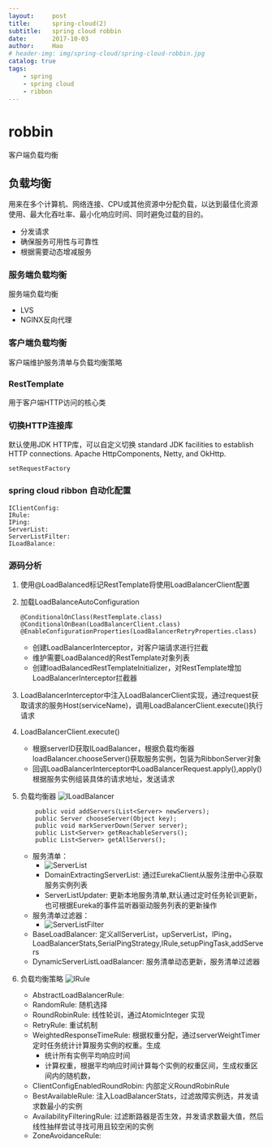 ```yaml
---
layout:     post
title:      spring-cloud(2)
subtitle:   spring cloud robbin
date:       2017-10-03
author:     Hao
# header-img: img/spring-cloud/spring-cloud-robbin.jpg
catalog: true
tags:
    - spring
    - spring cloud
    - ribbon
---
```

# robbin 
客户端负载均衡

## 负载均衡
用来在多个计算机、网络连接、CPU或其他资源中分配负载，以达到最佳化资源使用、最大化吞吐率、最小化响应时间、同时避免过载的目的。
- 分发请求
- 确保服务可用性与可靠性
- 根据需要动态增减服务

### 服务端负载均衡
服务端负载均衡
- LVS
- NGINX反向代理

### 客户端负载均衡
客户端维护服务清单与负载均衡策略

### RestTemplate
用于客户端HTTP访问的核心类

### 切换HTTP连接库
默认使用JDK HTTP库，可以自定义切换
standard JDK facilities to establish HTTP connections.
Apache HttpComponents, Netty, and OkHttp.
```
setRequestFactory
```


### spring cloud ribbon 自动化配置

```
IClientConfig:
IRule:
IPing:
ServerList:
ServerListFilter:
ILoadBalance:
```

### 源码分析

1. 使用@LoadBalanced标记RestTemplate将使用LoadBalancerClient配置
2. 加载LoadBalanceAutoConfiguration
    ```
    @ConditionalOnClass(RestTemplate.class)
    @ConditionalOnBean(LoadBalancerClient.class)
    @EnableConfigurationProperties(LoadBalancerRetryProperties.class)
    ```
    - 创建LoadBalancerInterceptor，对客户端请求进行拦截
    - 维护需要LoadBalanced的RestTemplate对象列表
    - 创建loadBalancedRestTemplateInitializer，对RestTemplate增加LoadBalancerInterceptor拦截器
3. LoadBalancerInterceptor中注入LoadBalancerClient实现，通过request获取请求的服务Host(serviceName)，调用LoadBalancerClient.execute()执行请求
4. LoadBalancerClient.execute()
    - 根据serverID获取ILoadBalancer，根据负载均衡器loadBalancer.chooseServer()获取服务实例，包装为RibbonServer对象
    - 回调LoadBalancerInterceptor中LoadBalancerRequest.apply(),apply()根据服务实例组装具体的请求地址，发送请求
5. 负载均衡器
    ![ILoadBalancer](https://376453716.github.io/img/spring-cloud/ILoadBalancer.png)
    ```
        public void addServers(List<Server> newServers);
        public Server chooseServer(Object key);
        public void markServerDown(Server server);
        public List<Server> getReachableServers();
        public List<Server> getAllServers();
    ```
    - 服务清单：
        - ![ServerList](https://376453716.github.io/img/spring-cloud/ServerList.png)
        - DomainExtractingServerList: 通过EurekaClient从服务注册中心获取服务实例列表
        - ServerListUpdater: 更新本地服务清单,默认通过定时任务轮训更新，也可根据Eureka的事件监听器驱动服务列表的更新操作
    - 服务清单过滤器：
        - ![ServerListFilter](https://376453716.github.io/img/spring-cloud/ServerListFilter.png)
    - BaseLoadBalancer: 定义allServerList，upServerList，IPing，LoadBalancerStats,SerialPingStrategy,IRule,setupPingTask,addServers
    - DynamicServerListLoadBalancer: 服务清单动态更新，服务清单过滤器
    

6. 负载均衡策略
    ![IRule](https://376453716.github.io/img/spring-cloud/IRule.png)
    - AbstractLoadBalancerRule: 
    - RandomRule: 随机选择
    - RoundRobinRule: 线性轮训，通过AtomicInteger 实现
    - RetryRule: 重试机制
    - WeightedResponseTimeRule: 根据权重分配，通过serverWeightTimer定时任务统计计算服务实例的权重。生成
        - 统计所有实例平均响应时间
        - 计算权重，根据平均响应时间计算每个实例的权重区间，生成权重区间内的随机数，
    - ClientConfigEnabledRoundRobin: 内部定义RoundRobinRule
    - BestAvailableRule: 注入LoadBalancerStats，过滤故障实例选，并发请求数最小的实例
    - AvailabilityFilteringRule: 过滤断路器是否生效，并发请求数最大值，然后线性抽样尝试寻找可用且较空闲的实例
    - ZoneAvoidanceRule: 
